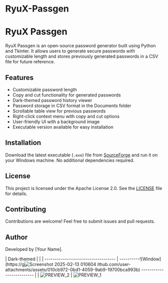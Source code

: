 # RyuX-Passgen
# RyuX Passgen

RyuX Passgen is an open-source password generator built using Python and Tkinter. It allows users to generate secure passwords with customizable length and stores previously generated passwords in a CSV file for future reference.

## Features
- Customizable password length
- Copy and cut functionality for generated passwords
- Dark-themed password history viewer
- Password storage in CSV format in the Documents folder
- Scrollable table view for previous passwords
- Right-click context menu with copy and cut options
- User-friendly UI with a background image
- Executable version available for easy installation

## Installation
Download the latest executable (`.exe`) file from [SourceForge](https://sourceforge.net/) and run it on your Windows machine. No additional dependencies required.

## License
This project is licensed under the Apache License 2.0. See the [LICENSE](LICENSE) file for details.

## Contributing
Contributions are welcome! Feel free to submit issues and pull requests.

## Author
Developed by [Your Name].



| Dark-themed                            |                            |
| ----------------------------------- | ----------![Window](https://g![Screenshot 2025-02-13 010604](https://github.com/user-attachments/assets/c0adfb67-0608-4edb-a2eb-efca06e46e15)
ithub.com/user-attachments/assets/010cb972-0bd1-4059-9ab9-19700bca993b)
------------------------- |
| ![PREVIEW_2]([https://github.com/MardOrange/Retro-Scifi-70s-Themed/assets/144544417/64ea773d-075d-497e-bcc6-ced7105f5461](https://github.com/user-attachments/assets/40fcb921-34aa-4d13-8566-b628d5688407)) | ![PREVIEW_1]([https://github.com/MardOrange/Retro-Scifi-70s-Themed/assets/144544417/d64224c3-ad0a-4bf0-bca2-040c57baf612](https://github.com/user-attachments/assets/eb9396c8-0786-49e7-944e-0854b297d1c6)) 





